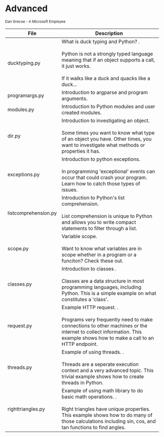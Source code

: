 # Advanced
<sub>Dan Grecoe - A Microsoft Employee </sub>

|File|Description|
|--------|--------------|
|ducktyping.py|What is duck typing and Python? .<br><br>Python is not a strongly typed language meaning that if an object supports a call, it just works. <br><br>If it walks like a duck and quacks like a duck... |
|programargs.py|Introduction to argparse and program arguments.|
|modules.py|Introduction to Python modules and user created modules.|
|dir.py|Introduction to investigating an object.<br><br>Some times you want to know what type of an object you have. Other times, you want to investigate what methods or properties it has. |
|exceptions.py|Introduction to python exceptions.<br><br>In programming 'exceptional' events can occur that could crash your program. Learn how to catch those types of issues. |
|listcomprehension.py|Introduction to Python's list comprehension. <br><br>List comprehension is unique to Python and allows you to write compact statements to filter through a list. |
|scope.py|Variable scope.<br><br>Want to know what variables are in scope whether in a program or a funciton? Check these out. |
|classes.py|Introduction to classes .<br><br>Classes are a data structure in most programming languages, including Python. This is a simple example on what constitutes a 'class'. |
|request.py|Example HTTP request. .<br><br>Programs very frequently need to make connections to other machines or the internet to collect information. This example shows how to make a call to an HTTP endpoint. |
|threads.py|Example of using threads. .<br><br>Threads are a seperate execution context and a very advanced topic. This trivial example shows how to create threads in Python. |
|righttriangles.py|Example of using math library to do basic math operations. .<br><br>Right triangles have unique properties. This example shows how to do many of those calculations including sin, cos, and tan functions to find angles. |

